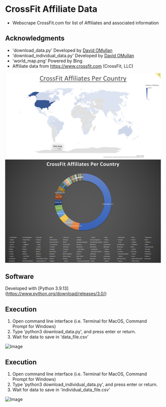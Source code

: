 # CrossFit Affiliate Data
- Webscrape CrossFit.com for list of Affiliates and associated information

## Acknowledgments
- 'download_data.py' Developed by [David OMullan](https://github.com/davidomullan)
- 'download_individual_data.py' Developed by [David OMullan](https://github.com/davidomullan)
- 'world_map.png' Powered by Bing
- Affiliate data from https://www.crossfit.com (CrossFit, LLC)

![Image](world_map.png "Map of Affiliates per Country")
![Image](pie_country.png "Pie chart of Affiliates per Country")

## Software
Developed with [Python 3.9.13] (https://www.python.org/download/releases/3.0/)


## Execution
1. Open command line interface (i.e. Terminal for MacOS, Command Prompt for Windows)
2. Type 'python3 download_data.py', and press enter or return.
3. Wait for data to save in 'data_file.csv'

![Image](data_file.png "How to execute download_data.py")

## Execution
1. Open command line interface (i.e. Terminal for MacOS, Command Prompt for Windows)
2. Type 'python3 download_individual_data.py', and press enter or return.
3. Wait for data to save in 'individual_data_file.csv'

![Image](individual_data_file.png "How to execute download_individual_data.py")
